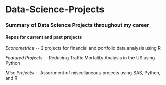 # Data-Science-Projects
### Summary of Data Science Projects throughout my career
  
#### Repos for current and past projects
      
*Econometrics* -- 2 projects for financial and portfolio data analysis using R  
  
*Featured Projects* -- Reducing Traffic Mortality Analysis in the US using Python  
  
*Misc Projects*  -- Assortment of miscellaneous projects using SAS, Python, and R  

